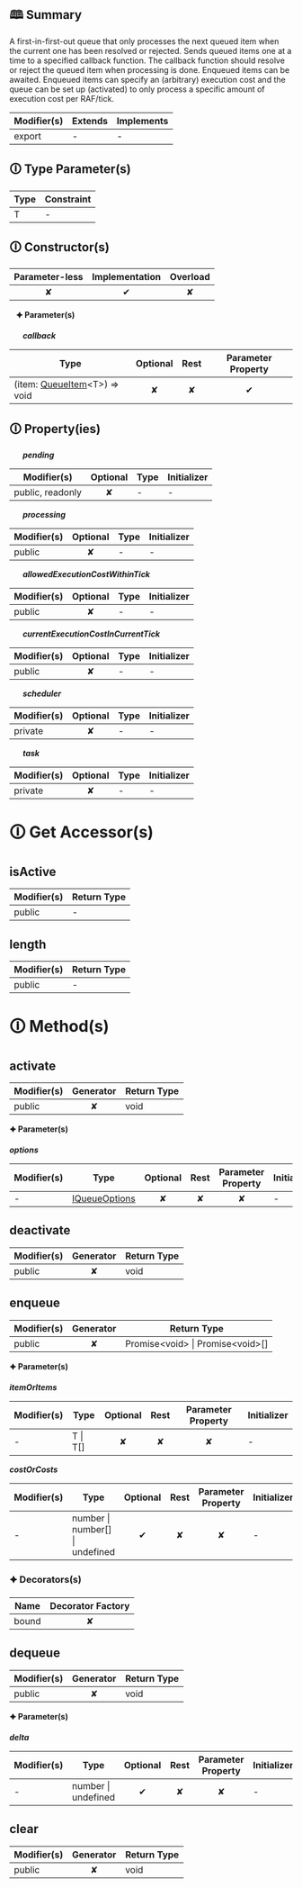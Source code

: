 ## &#128366; Summary

A first-in-first-out queue that only processes the next queued item
when the current one has been resolved or rejected. Sends queued items
one at a time to a specified callback function. The callback function
should resolve or reject the queued item when processing is done.
Enqueued items can be awaited. Enqueued items can specify an (arbitrary)
execution cost and the queue can be set up (activated) to only process
a specific amount of execution cost per RAF/tick.

| Modifier(s)                            | Extends                      | Implements                                    |
|----------------------------------------|------------------------------|-----------------------------------------------|
| export | - | - |

## &#128712; Type Parameter(s)

| Type | Constraint |
| ---- | ---------- |
| T    | -          |

## &#128712; Constructor(s)

| Parameter-less                         | Implementation                          | Overload                          |
|:--------------------------------------:|:---------------------------------------:|:---------------------------------:|
| ✘ | ✔ | ✘ |

&nbsp;&nbsp; **&#128966; Parameter(s)**

&nbsp;&nbsp;&nbsp;&nbsp;&nbsp; _**callback**_

| Type                        | Optional                           | Rest                          | Parameter Property                          |
|-----------------------------|:----------------------------------:|:-----------------------------:|:-------------------------------------------:|
| (item: [QueueItem](https://hamedfathi.gitbook.io/aurelia-2-doc-api/router/interface/queue/queueitem)&lt;T&gt;) =&gt; void | ✘  | ✘ | ✔ |

## &#128712; Property(ies)

&nbsp;&nbsp;&nbsp;&nbsp;&nbsp; _**pending**_

| Modifier(s)                               | Optional                           | Type                        | Initializer                       |
|-------------------------------------------|:----------------------------------:|-----------------------------|-----------------------------------|
| public, readonly | ✘ | - | - |

&nbsp;&nbsp;&nbsp;&nbsp;&nbsp; _**processing**_

| Modifier(s)                               | Optional                           | Type                        | Initializer                       |
|-------------------------------------------|:----------------------------------:|-----------------------------|-----------------------------------|
| public | ✘ | - | - |

&nbsp;&nbsp;&nbsp;&nbsp;&nbsp; _**allowedExecutionCostWithinTick**_

| Modifier(s)                               | Optional                           | Type                        | Initializer                       |
|-------------------------------------------|:----------------------------------:|-----------------------------|-----------------------------------|
| public | ✘ | - | - |

&nbsp;&nbsp;&nbsp;&nbsp;&nbsp; _**currentExecutionCostInCurrentTick**_

| Modifier(s)                               | Optional                           | Type                        | Initializer                       |
|-------------------------------------------|:----------------------------------:|-----------------------------|-----------------------------------|
| public | ✘ | - | - |

&nbsp;&nbsp;&nbsp;&nbsp;&nbsp; _**scheduler**_

| Modifier(s)                               | Optional                           | Type                        | Initializer                       |
|-------------------------------------------|:----------------------------------:|-----------------------------|-----------------------------------|
| private | ✘ | - | - |

&nbsp;&nbsp;&nbsp;&nbsp;&nbsp; _**task**_

| Modifier(s)                               | Optional                           | Type                        | Initializer                       |
|-------------------------------------------|:----------------------------------:|-----------------------------|-----------------------------------|
| private | ✘ | - | - |

# &#128712; Get Accessor(s)

## isActive

| Modifier(s)                              | Return Type                       |
|------------------------------------------|-----------------------------------|
| public | - |

## length

| Modifier(s)                              | Return Type                       |
|------------------------------------------|-----------------------------------|
| public | - |

# &#128712; Method(s)

## activate

| Modifier(s)                              | Generator                          | Return Type                       |
|------------------------------------------|:----------------------------------:|-----------------------------------|
| public | ✘ | void |

**&#128966; Parameter(s)**

_**options**_

| Modifier(s)                              | Type                        | Optional                           | Rest                          | Parameter Property                          | Initializer                       |
|------------------------------------------|-----------------------------|:----------------------------------:|:-----------------------------:|:-------------------------------------------:|-----------------------------------|
| - | [IQueueOptions](https://hamedfathi.gitbook.io/aurelia-2-doc-api/router/interface/queue/iqueueoptions) | ✘  | ✘ | ✘ | - |

## deactivate

| Modifier(s)                              | Generator                          | Return Type                       |
|------------------------------------------|:----------------------------------:|-----------------------------------|
| public | ✘ | void |

## enqueue

| Modifier(s)                              | Generator                          | Return Type                       |
|------------------------------------------|:----------------------------------:|-----------------------------------|
| public | ✘ | Promise&lt;void&gt; &#124; Promise&lt;void&gt;[] |

**&#128966; Parameter(s)**

_**itemOrItems**_

| Modifier(s)                              | Type                        | Optional                           | Rest                          | Parameter Property                          | Initializer                       |
|------------------------------------------|-----------------------------|:----------------------------------:|:-----------------------------:|:-------------------------------------------:|-----------------------------------|
| - | T &#124; T[] | ✘  | ✘ | ✘ | - |

_**costOrCosts**_

| Modifier(s)                              | Type                        | Optional                           | Rest                          | Parameter Property                          | Initializer                       |
|------------------------------------------|-----------------------------|:----------------------------------:|:-----------------------------:|:-------------------------------------------:|-----------------------------------|
| - | number &#124; number[] &#124; undefined | ✔  | ✘ | ✘ | - |

### &#128966; Decorators(s)

| Name       | Decorator Factory                        |
|------------|:----------------------------------------:|
| bound | ✘  |

## dequeue

| Modifier(s)                              | Generator                          | Return Type                       |
|------------------------------------------|:----------------------------------:|-----------------------------------|
| public | ✘ | void |

**&#128966; Parameter(s)**

_**delta**_

| Modifier(s)                              | Type                        | Optional                           | Rest                          | Parameter Property                          | Initializer                       |
|------------------------------------------|-----------------------------|:----------------------------------:|:-----------------------------:|:-------------------------------------------:|-----------------------------------|
| - | number &#124; undefined | ✔  | ✘ | ✘ | - |

## clear

| Modifier(s)                              | Generator                          | Return Type                       |
|------------------------------------------|:----------------------------------:|-----------------------------------|
| public | ✘ | void |